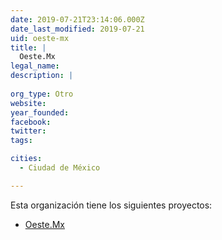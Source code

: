 ```yaml
---
date: 2019-07-21T23:14:06.000Z
date_last_modified: 2019-07-21
uid: oeste-mx
title: |
  Oeste.Mx
legal_name: 
description: |
  
org_type: Otro
website: 
year_founded: 
facebook: 
twitter: 
tags:

cities: 
  - Ciudad de México

---
```


Esta organización tiene los siguientes proyectos:

- [Oeste.Mx](/proyectos/oeste-mx)
